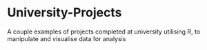 # University-Projects
A couple examples of projects completed at university utilising R, to manipulate and visualise data for analysis
